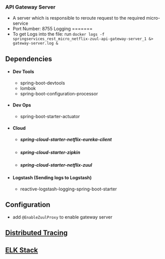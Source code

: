 ### API Gateway Server
- A server which is responsible to reroute request to the required micro-service
- Port Number: 8755
Logging
=======
- To get Logs into the file: run ```docker logs -f  springservices_rest_micro_netflix-zuul-api-gateway-server_1 &> gateway-server.log &```

Dependencies
------------
- #### Dev Tools
    - spring-boot-devtools
    - lombok
    - spring-boot-configuration-processor
- #### Dev Ops
    - spring-boot-starter-actuator
- #### Cloud
    - ##### spring-cloud-starter-netflix-eureka-client
    - ##### spring-cloud-starter-zipkin
    - ##### spring-cloud-starter-netflix-zuul
- #### Logstash (Sending logs to Logstash)
  - reactive-logstash-logging-spring-boot-starter


Configuration
-------------
- add ```@EnableZuulProxy``` to enable gateway server

[Distributed Tracing](./../moreinfo.md#distributed-tracing)
-----------------------------------------------------------
[ELK Stack](./../moreinfo.md#elk-stack)
---------------------------------------
